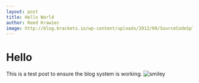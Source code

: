 ```yaml
---
layout: post
title: Hello World
author: Reed Krawiec
image: http://blog.brackets.io/wp-content/uploads/2012/09/SourceCodeSplash.png
---
```

# Hello
This is a test post to ensure the blog system is working.
![smiley](http://lifetitudes.com/wp-content/uploads/2016/05/hello-picture.gif)

